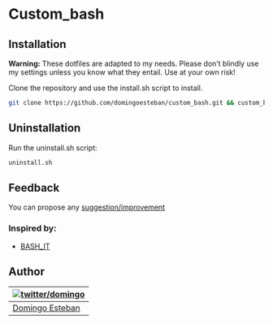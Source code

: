 # Custom_bash

## Installation

**Warning:** These dotfiles are adapted to my needs. Please don’t blindly use my settings unless you know what they entail. Use at your own risk!

Clone the repository and use the install.sh script to install.

```bash
git clone https://github.com/domingoesteban/custom_bash.git && custom_bash/install.sh
```
## Uninstallation
Run the uninstall.sh script:

```bash
uninstall.sh
```



## Feedback

You can propose any [suggestion/improvement](https://github.com/domingoesteban/custom_bash/issues)

### Inspired by:
* [BASH_IT](https://github.com/Bash-it/bash-it)

## Author

| [![twitter/domingo](http://gravatar.com/avatar/0287175af4b47a52df1aac6cf224319c?s=100)](http://twitter.com/domingoesteban "Follow @domingoesteban on Twitter") |
|---|
| <a href="http://domingoesteban.com/" target="_blank">Domingo Esteban</a> |
